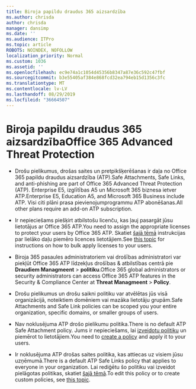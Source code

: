 ```yaml
---
title: Biroja papildu draudus 365 aizsardzība
ms.author: chrisda
author: chrisda
manager: dansimp
ms.date: ''
ms.audience: ITPro
ms.topic: article
ROBOTS: NOINDEX, NOFOLLOW
localization_priority: Normal
ms.custom: 1036
ms.assetid: ''
ms.openlocfilehash: ec9e74a1c1054d45356b8347a87e36c592c47fbf
ms.sourcegitcommit: b3e55405af384e868fcd32ea794eb15d1356c3fc
ms.translationtype: MT
ms.contentlocale: lv-LV
ms.lasthandoff: 08/29/2019
ms.locfileid: "36664507"
---
```

# <a name="office-365-advanced-threat-protection"></a><span data-ttu-id="6064e-102">Biroja papildu draudus 365 aizsardzība</span><span class="sxs-lookup"><span data-stu-id="6064e-102">Office 365 Advanced Threat Protection</span></span>

- <span data-ttu-id="6064e-103">Drošu pielikumus, drošas saites un pretpikšķerēšanas ir daļa no Office 365 papildu draudus aizsardzība (ATP).</span><span class="sxs-lookup"><span data-stu-id="6064e-103">Safe Attachments, Safe Links, and anti-phishing are part of Office 365 Advanced Threat Protection (ATP).</span></span> <span data-ttu-id="6064e-104">Enterprise E5, izglītības A5 un Microsoft 365 biznesa ietver ATP.</span><span class="sxs-lookup"><span data-stu-id="6064e-104">Enterprise E5, Education A5, and Microsoft 365 Business include ATP.</span></span> <span data-ttu-id="6064e-105">Visi citi plāni prasa pievienojumprogrammu ATP abonēšanas.</span><span class="sxs-lookup"><span data-stu-id="6064e-105">All other plans require an add-on ATP subscription.</span></span>

- <span data-ttu-id="6064e-106">Ir nepieciešams piešķirt atbilstošu licenču, kas ļauj pasargāt jūsu lietotājus ar Office 365 ATP.</span><span class="sxs-lookup"><span data-stu-id="6064e-106">You need to assign the appropriate licenses to protect your users by Office 365 ATP.</span></span> <span data-ttu-id="6064e-107">Skatiet [šajā tēmā](https://docs.microsoft.com/office365/admin/subscriptions-and-billing/assign-licenses-to-users) instrukcijas par lielāko daļu piemēro licences lietotājiem.</span><span class="sxs-lookup"><span data-stu-id="6064e-107">See [this topic](https://docs.microsoft.com/office365/admin/subscriptions-and-billing/assign-licenses-to-users) for instructions on how to bulk apply licenses to your users.</span></span>

- <span data-ttu-id="6064e-108">Biroja 365 pasaules administratoriem vai drošības administratori var piekļūt Office 365 ATP līdzekļus drošības & atbilstības centrā pie **Draudiem Managmeent** \> **politiku**.</span><span class="sxs-lookup"><span data-stu-id="6064e-108">Office 365 global administrators or security administrators can access Office 365 ATP features in the Security & Compliance Center at **Threat Managmeent** \> **Policy**.</span></span>

- <span data-ttu-id="6064e-109">Drošu pielikumus un drošu saikni politiku var atvēlētas jūs visā organizācijā, noteiktiem domēniem vai mazāka lietotāju grupām.</span><span class="sxs-lookup"><span data-stu-id="6064e-109">Safe Attachments and Safe Link policies can be scoped you your entire organization, specific domains, or smaller groups of users.</span></span>

- <span data-ttu-id="6064e-110">Nav noklusējuma ATP drošo pielikumu politika.</span><span class="sxs-lookup"><span data-stu-id="6064e-110">There is no default ATP Safe Attachment policy.</span></span> <span data-ttu-id="6064e-111">Jums ir nepieciešams, lai [izveidotu politiku](https://docs.microsoft.com/office365/securitycompliance/set-up-atp-safe-attachments-policies) un piemērot to lietotājiem.</span><span class="sxs-lookup"><span data-stu-id="6064e-111">You need to [create a policy](https://docs.microsoft.com/office365/securitycompliance/set-up-atp-safe-attachments-policies) and apply it to your users.</span></span>

- <span data-ttu-id="6064e-112">Ir noklusējuma ATP drošas saites politika, kas attiecas uz visiem jūsu uzņēmumā.</span><span class="sxs-lookup"><span data-stu-id="6064e-112">There is a default ATP Safe Links policy that applies to everyone in your organization.</span></span> <span data-ttu-id="6064e-113">Lai rediģētu šo politiku vai izveidot pielāgotas politikas, skatiet [šajā tēmā](https://docs.microsoft.com/office365/securitycompliance/set-up-atp-safe-links-policies).</span><span class="sxs-lookup"><span data-stu-id="6064e-113">To edit this policy or to create custom policies, see [this topic](https://docs.microsoft.com/office365/securitycompliance/set-up-atp-safe-links-policies).</span></span>
